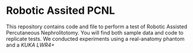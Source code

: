 # Robotic Assited PCNL
This repository contains code and file to perform a test of Robotic Assisted Percutaneous Nephrolitotomy.
You will find both sample data and code to replicate tests.
We conducted experiments using a real-anatomy phantom and a *KUKA LWR4+*
